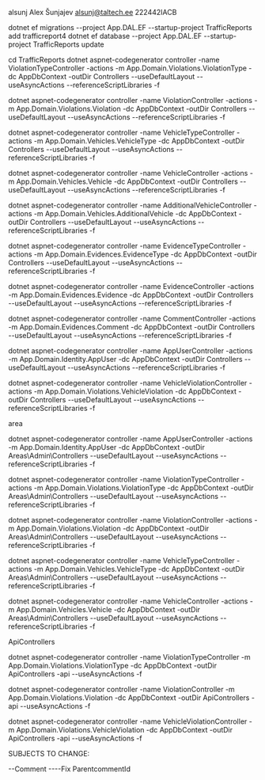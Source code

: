 alsunj
Alex Šunjajev
alsunj@taltech.ee
222442IACB

dotnet ef migrations   --project App.DAL.EF --startup-project TrafficReports add trafficreport4
dotnet ef database  --project App.DAL.EF --startup-project TrafficReports update

cd TrafficReports 
dotnet aspnet-codegenerator controller -name ViolationTypeController     -actions -m  App.Domain.Violations.ViolationType       -dc AppDbContext -outDir Controllers --useDefaultLayout --useAsyncActions --referenceScriptLibraries -f

dotnet aspnet-codegenerator controller -name ViolationController        -actions -m  App.Domain.Violations.Violation        -dc AppDbContext -outDir Controllers --useDefaultLayout --useAsyncActions --referenceScriptLibraries -f

dotnet aspnet-codegenerator controller -name VehicleTypeController      -actions -m  App.Domain.Vehicles.VehicleType        -dc AppDbContext -outDir Controllers --useDefaultLayout --useAsyncActions --referenceScriptLibraries -f

dotnet aspnet-codegenerator controller -name VehicleController      -actions -m  App.Domain.Vehicles.Vehicle        -dc AppDbContext -outDir Controllers --useDefaultLayout --useAsyncActions --referenceScriptLibraries -f

dotnet aspnet-codegenerator controller -name AdditionalVehicleController      -actions -m  App.Domain.Vehicles.AdditionalVehicle        -dc AppDbContext -outDir Controllers --useDefaultLayout --useAsyncActions --referenceScriptLibraries -f

dotnet aspnet-codegenerator controller -name EvidenceTypeController      -actions -m  App.Domain.Evidences.EvidenceType        -dc AppDbContext -outDir Controllers --useDefaultLayout --useAsyncActions --referenceScriptLibraries -f

dotnet aspnet-codegenerator controller -name EvidenceController      -actions -m  App.Domain.Evidences.Evidence       -dc AppDbContext -outDir Controllers --useDefaultLayout --useAsyncActions --referenceScriptLibraries -f

dotnet aspnet-codegenerator controller -name CommentController      -actions -m  App.Domain.Evidences.Comment        -dc AppDbContext -outDir Controllers --useDefaultLayout --useAsyncActions --referenceScriptLibraries -f

dotnet aspnet-codegenerator controller -name AppUserController        -actions -m  App.Domain.Identity.AppUser      -dc AppDbContext -outDir Controllers --useDefaultLayout --useAsyncActions --referenceScriptLibraries -f

dotnet aspnet-codegenerator controller -name VehicleViolationController        -actions -m  App.Domain.Violations.VehicleViolation        -dc AppDbContext -outDir Controllers --useDefaultLayout --useAsyncActions --referenceScriptLibraries -f



area

dotnet aspnet-codegenerator controller -name AppUserController        -actions -m  App.Domain.Identity.AppUser      -dc AppDbContext -outDir Areas\Admin\Controllers --useDefaultLayout --useAsyncActions --referenceScriptLibraries -f

dotnet aspnet-codegenerator controller -name ViolationTypeController     -actions -m  App.Domain.Violations.ViolationType -dc AppDbContext -outDir Areas\Admin\Controllers  --useDefaultLayout --useAsyncActions --referenceScriptLibraries -f

dotnet aspnet-codegenerator controller -name ViolationController     -actions -m  App.Domain.Violations.Violation -dc AppDbContext -outDir Areas\Admin\Controllers  --useDefaultLayout --useAsyncActions --referenceScriptLibraries -f

dotnet aspnet-codegenerator controller -name VehicleTypeController     -actions -m  App.Domain.Vehicles.VehicleType -dc AppDbContext -outDir Areas\Admin\Controllers  --useDefaultLayout --useAsyncActions --referenceScriptLibraries -f

dotnet aspnet-codegenerator controller -name VehicleController     -actions -m  App.Domain.Vehicles.Vehicle -dc AppDbContext -outDir Areas\Admin\Controllers  --useDefaultLayout --useAsyncActions --referenceScriptLibraries -f


ApiControllers

dotnet aspnet-codegenerator controller -name ViolationTypeController   -m  App.Domain.Violations.ViolationType       -dc AppDbContext -outDir ApiControllers -api --useAsyncActions -f

dotnet aspnet-codegenerator controller -name ViolationController   -m  App.Domain.Violations.Violation     -dc AppDbContext -outDir ApiControllers -api --useAsyncActions -f

dotnet aspnet-codegenerator controller -name VehicleViolationController   -m  App.Domain.Violations.VehicleViolation       -dc AppDbContext -outDir ApiControllers -api --useAsyncActions -f






SUBJECTS TO CHANGE:

--Comment
----Fix ParentcommentId









